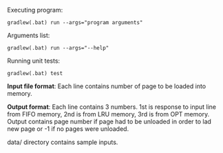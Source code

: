 Executing program:
``` shell script
gradlew(.bat) run --args="program arguments"
```
Arguments list:
``` shell script
gradlew(.bat) run --args="--help"
```
Running unit tests:
``` shell script
gradlew(.bat) test
```
**Input file format**:
Each line contains number of page to be loaded into memory.

**Output format**:
Each line contains 3 numbers.
1st is response to input line from FIFO memory,
2nd is from LRU memory,
3rd is from OPT memory.
Output contains page number if page had to be unloaded in order to lad new page or -1 if no pages were unloaded.

data/ directory contains sample inputs.